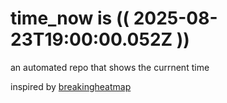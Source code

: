 # time_now is (( 2025-08-23T19:00:00.052Z ))

an automated repo that shows the currnent time

inspired by [breakingheatmap](https://github.com/breakingheatmap/breakingheatmap)